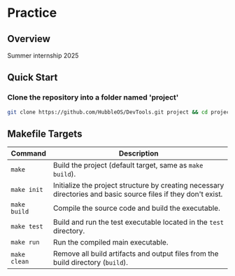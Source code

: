 # Practice

## Overview

Summer internship 2025

## Quick Start

### Clone the repository into a folder named 'project'
```bash
git clone https://github.com/HubbleOS/DevTools.git project && cd project
```

## Makefile Targets

| Command      | Description                                                                                                    |
| ------------ | -------------------------------------------------------------------------------------------------------------- |
| `make`       | Build the project (default target, same as `make build`).                                                      |
| `make init`  | Initialize the project structure by creating necessary directories and basic source files if they don't exist. |
| `make build` | Compile the source code and build the executable.                                                              |
| `make test`  | Build and run the test executable located in the `test` directory.                                             |
| `make run`   | Run the compiled main executable.                                                                              |
| `make clean` | Remove all build artifacts and output files from the build directory (`build`).                                |
